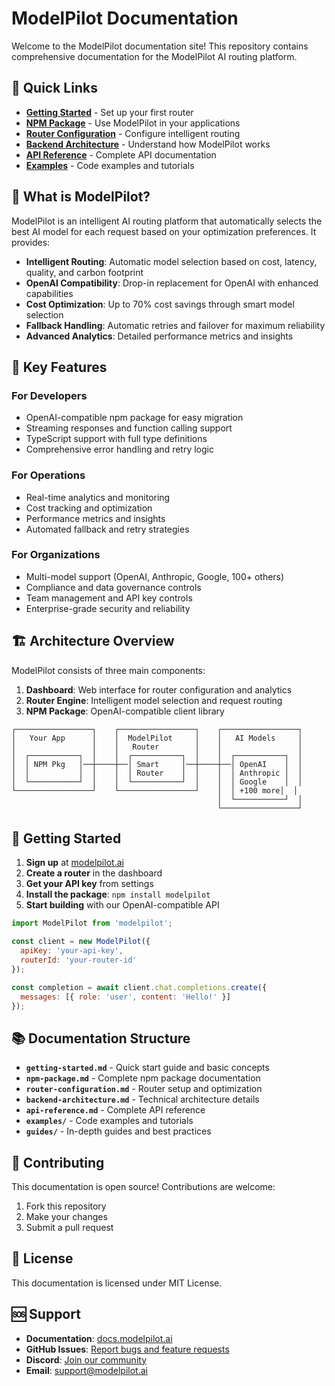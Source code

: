 # ModelPilot Documentation

Welcome to the ModelPilot documentation site! This repository contains comprehensive documentation for the ModelPilot AI routing platform.

## 🚀 Quick Links

- **[Getting Started](getting-started.md)** - Set up your first router
- **[NPM Package](npm-package.md)** - Use ModelPilot in your applications
- **[Router Configuration](router-configuration.md)** - Configure intelligent routing
- **[Backend Architecture](backend-architecture.md)** - Understand how ModelPilot works
- **[API Reference](api-reference.md)** - Complete API documentation
- **[Examples](examples/)** - Code examples and tutorials

## 📖 What is ModelPilot?

ModelPilot is an intelligent AI routing platform that automatically selects the best AI model for each request based on your optimization preferences. It provides:

- **Intelligent Routing**: Automatic model selection based on cost, latency, quality, and carbon footprint
- **OpenAI Compatibility**: Drop-in replacement for OpenAI with enhanced capabilities
- **Cost Optimization**: Up to 70% cost savings through smart model selection
- **Fallback Handling**: Automatic retries and failover for maximum reliability
- **Advanced Analytics**: Detailed performance metrics and insights

## 🎯 Key Features

### For Developers
- OpenAI-compatible npm package for easy migration
- Streaming responses and function calling support
- TypeScript support with full type definitions
- Comprehensive error handling and retry logic

### For Operations
- Real-time analytics and monitoring
- Cost tracking and optimization
- Performance metrics and insights
- Automated fallback and retry strategies

### For Organizations
- Multi-model support (OpenAI, Anthropic, Google, 100+ others)
- Compliance and data governance controls
- Team management and API key controls
- Enterprise-grade security and reliability

## 🏗️ Architecture Overview

ModelPilot consists of three main components:

1. **Dashboard**: Web interface for router configuration and analytics
2. **Router Engine**: Intelligent model selection and request routing
3. **NPM Package**: OpenAI-compatible client library

```
┌─────────────────┐    ┌─────────────────┐    ┌─────────────────┐
│   Your App      │    │  ModelPilot     │    │   AI Models     │
│                 │    │   Router        │    │                 │
│  ┌───────────┐  │    │  ┌───────────┐  │    │  ┌───────────┐  │
│  │ NPM Pkg   │──┼────┼──│ Smart     │──┼────┼──│ OpenAI    │  │
│  │           │  │    │  │ Router    │  │    │  │ Anthropic │  │
│  └───────────┘  │    │  └───────────┘  │    │  │ Google    │  │
└─────────────────┘    └─────────────────┘    │  │ +100 more│  │
                                              │  └───────────┘  │
                                              └─────────────────┘
```

## 🚦 Getting Started

1. **Sign up** at [modelpilot.ai](https://modelpilot.ai)
2. **Create a router** in the dashboard
3. **Get your API key** from settings
4. **Install the package**: `npm install modelpilot`
5. **Start building** with our OpenAI-compatible API

```javascript
import ModelPilot from 'modelpilot';

const client = new ModelPilot({
  apiKey: 'your-api-key',
  routerId: 'your-router-id'
});

const completion = await client.chat.completions.create({
  messages: [{ role: 'user', content: 'Hello!' }]
});
```

## 📚 Documentation Structure

- **`getting-started.md`** - Quick start guide and basic concepts
- **`npm-package.md`** - Complete npm package documentation
- **`router-configuration.md`** - Router setup and optimization
- **`backend-architecture.md`** - Technical architecture details
- **`api-reference.md`** - Complete API reference
- **`examples/`** - Code examples and tutorials
- **`guides/`** - In-depth guides and best practices

## 🤝 Contributing

This documentation is open source! Contributions are welcome:

1. Fork this repository
2. Make your changes
3. Submit a pull request

## 📄 License

This documentation is licensed under MIT License.

## 🆘 Support

- **Documentation**: [docs.modelpilot.ai](https://docs.modelpilot.ai)
- **GitHub Issues**: [Report bugs and feature requests](https://github.com/your-org/modelpilot/issues)
- **Discord**: [Join our community](https://discord.gg/modelpilot)
- **Email**: support@modelpilot.ai
